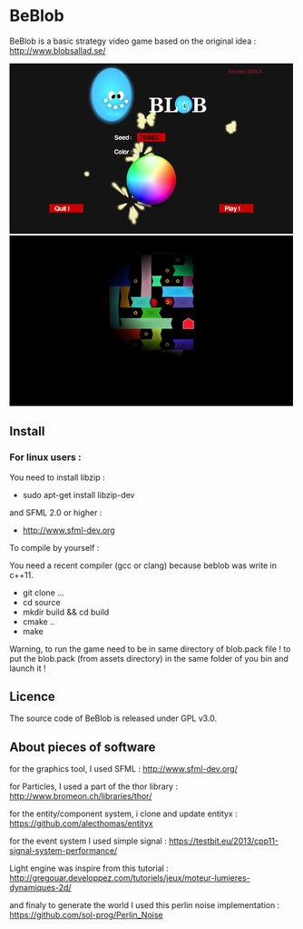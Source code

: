 # BeBlob

BeBlob is a basic strategy video game based on the original idea :
http://www.blobsallad.se/

![](images/welcome.png?raw=true)
![](images/ingame.png?raw=true)

## Install

### For linux users :

You need to install libzip :
 * sudo apt-get install libzip-dev

and SFML 2.0 or higher :
 * http://www.sfml-dev.org

To compile by yourself :

You need a recent compiler (gcc or clang) because beblob was write in c++11.

 * git clone ...
 * cd source
 * mkdir build && cd build
 * cmake ..
 * make

Warning, to run the game need to be in same directory of blob.pack file !
to put the blob.pack (from assets directory) in the same folder of you bin
and launch it !

## Licence
The source code of BeBlob is released under GPL v3.0.

## About pieces of software

for the graphics tool, I used SFML :
http://www.sfml-dev.org/

for Particles, I used a part of the thor library :
http://www.bromeon.ch/libraries/thor/

for the entity/component system, i clone and update entityx :
https://github.com/alecthomas/entityx

for the event system I used simple signal :
https://testbit.eu/2013/cpp11-signal-system-performance/

Light engine was inspire from this tutorial :
http://gregouar.developpez.com/tutoriels/jeux/moteur-lumieres-dynamiques-2d/

and finaly to generate the world I used this perlin noise implementation :
https://github.com/sol-prog/Perlin_Noise

